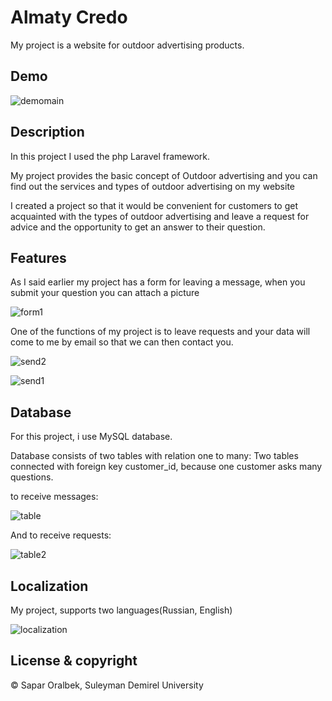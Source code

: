 # Almaty Credo

My project is a website for outdoor advertising products.

## Demo

![demomain](https://user-images.githubusercontent.com/72996538/115210605-6ec24300-a107-11eb-8d26-968d49e345b1.gif)

## Description

In this project I used the php Laravel framework.

My project provides the basic concept of Outdoor advertising and you can find out the services and types of outdoor advertising on my website

I created a project so that it would be convenient for customers to get acquainted with the types of outdoor advertising and leave a request for advice and the opportunity to get an answer to their question.

## Features
As I said earlier my project has a form for leaving a message, when you submit your question you can attach a picture

![form1](https://user-images.githubusercontent.com/72996538/115163836-0d24b900-a0b4-11eb-80f9-849810089fae.PNG)

One of the functions of my project is to leave requests and your data will come to me by email so that we can then contact you.

![send2](https://user-images.githubusercontent.com/72996538/115164805-211cea80-a0b5-11eb-9206-eb14c8d1f69a.jpg)

![send1](https://user-images.githubusercontent.com/72996538/115164820-21b58100-a0b5-11eb-8b0d-a2f0ccd045ea.jpg)

## Database

For this project, i use MySQL database.

Database consists of two tables with relation one to many:
Two tables connected with foreign key customer_id, because one customer asks many questions.

to receive messages:

![table](https://user-images.githubusercontent.com/72996538/115163678-237e4500-a0b3-11eb-854d-92c7de72ca5a.PNG)

And to receive requests:

![table2](https://user-images.githubusercontent.com/72996538/115163679-24af7200-a0b3-11eb-8610-81e8e8d7645a.PNG)

## Localization

My project, supports two languages(Russian, English)

![localization](https://user-images.githubusercontent.com/72996538/115165922-0f3d4680-a0b9-11eb-972c-c0445bb4116a.PNG)


## License & copyright
© Sapar Oralbek, Suleyman Demirel University